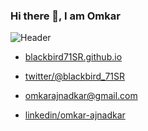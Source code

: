 ### Hi there 👋, I am Omkar

![Header](https://pbs.twimg.com/profile_banners/741879044816306176/1596628675/1500x500)

- [blackbird71SR.github.io](https://blackbird71SR.github.io)

- [twitter/@blackbird_71SR](https://twitter.com/blackbird_71SR)

- <omkarajnadkar@gmail.com>

- [linkedin/omkar-ajnadkar](https://www.linkedin.com/in/omkar-ajnadkar/)


<!--
**blackbird71SR/blackbird71SR** is a ✨ _special_ ✨ repository because its `README.md` (this file) appears on your GitHub profile.

Here are some ideas to get you started:

- 🔭 I’m currently working on ...
- 🌱 I’m currently learning ...
- 👯 I’m looking to collaborate on ...
- 🤔 I’m looking for help with ...
- 💬 Ask me about ...
- 📫 How to reach me: ...
- 😄 Pronouns: ...
- ⚡ Fun fact: ...
-->
